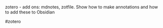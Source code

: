 zotero - add ons: mdnotes, zotfile. Show how to make annotations and how to add these to Obsidian





#zotero